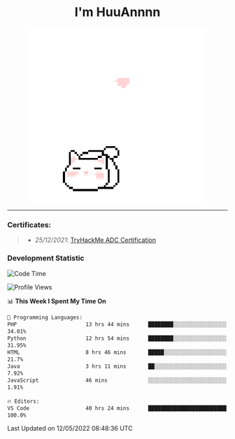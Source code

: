 <h1 align='center'>I'm HuuAnnnn</h1>
<p align="center">
 <img src="cat_intro.gif" />
</p>

___

### Certificates:
>- *25/12/2021*: [TryHackMe ADC Certification](https://tryhackme-certificates.s3-eu-west-1.amazonaws.com/THM-HKVVJOIWJA.png)


### Development Statistic

<!--START_SECTION:waka-->
![Code Time](http://img.shields.io/badge/Code%20Time-198%20hrs%2018%20mins-blue)

![Profile Views](http://img.shields.io/badge/Profile%20Views-0-blue)

📊 **This Week I Spent My Time On** 

```text
💬 Programming Languages: 
PHP                      13 hrs 44 mins      ████████░░░░░░░░░░░░░░░░░   34.01% 
Python                   12 hrs 54 mins      ████████░░░░░░░░░░░░░░░░░   31.95% 
HTML                     8 hrs 46 mins       █████░░░░░░░░░░░░░░░░░░░░   21.7% 
Java                     3 hrs 11 mins       ██░░░░░░░░░░░░░░░░░░░░░░░   7.92% 
JavaScript               46 mins             ░░░░░░░░░░░░░░░░░░░░░░░░░   1.91%

🔥 Editors: 
VS Code                  40 hrs 24 mins      █████████████████████████   100.0%

```


 Last Updated on 12/05/2022 08:48:36 UTC
<!--END_SECTION:waka-->
